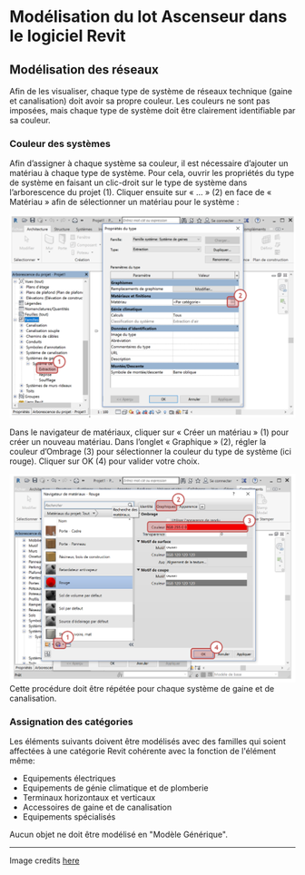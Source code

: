 # Modélisation du lot Ascenseur dans le logiciel Revit

## Modélisation des réseaux

Afin de les visualiser, chaque type de système de réseaux technique \(gaine et canalisation\) doit avoir sa propre couleur. Les couleurs ne sont pas imposées, mais chaque type de système doit être clairement identifiable par sa couleur.

### Couleur des systèmes

Afin d’assigner à chaque système sa couleur, il est nécessaire d’ajouter un matériau à chaque type de système. Pour cela, ouvrir les propriétés du type de système en faisant un clic-droit sur le type de système dans l’arborescence du projet \(1\). Cliquer ensuite sur « … » \(2\) en face de « Matériau » afin de sélectionner un matériau pour le système :

![](/02_Modelisation/04_betFluide/images/MEP_01.PNG)

Dans le navigateur de matériaux, cliquer sur « Créer un matériau » \(1\) pour créer un nouveau matériau. Dans l’onglet « Graphique » \(2\), régler la couleur d’Ombrage \(3\) pour sélectionner la couleur du type de système \(ici rouge\). Cliquer sur OK \(4\) pour valider votre choix.

![](/02_Modelisation/04_betFluide/images/MEP_02.PNG)Cette procédure doit être répétée pour chaque système de gaine et de canalisation.

### Assignation des catégories

Les éléments suivants doivent être modélisés avec des familles qui soient affectées à une catégorie Revit cohérente avec la fonction de l'élément même: 

* Equipements électriques
* Equipements de génie climatique et de plomberie
* Terminaux horizontaux et verticaux
* Accessoires de gaine et de canalisation
* Equipements spécialisés


Aucun objet ne doit être modélisé en "Modèle Générique". 

---

Image credits [here ](/CREDITS.md)









